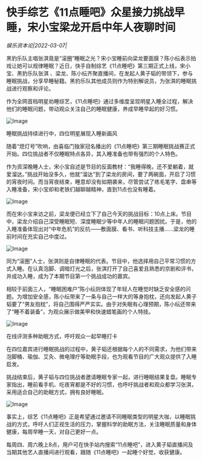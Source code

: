 # 快手综艺《11点睡吧》众星接力挑战早睡，宋小宝梁龙开启中年人夜聊时间

*娱乐资本论|2022-03-07|*

黑豹乐队主唱张淇竟是“滚圈”睡眠之光？宋小宝睡前向梁龙要面膜？陈小纭表示拍戏让她可以规律睡眠？近日，快手自制综艺《11点睡吧》第三期正式上线，宋小宝、黑豹乐队张淇 、梁龙、陈小纭齐聚直播间，在发起人黄子韬的带领下，参与睡眠挑战，分享早睡秘籍。黑豹乐队其他成员则作为特别解说员，为张淇的睡眠挑战进行观察和评论。

作为全网首档明星劝睡综艺，《11点睡吧》通过多维度呈现明星入睡全过程，解决他们的睡眠问题，带动观众关注自己的睡眠健康，养成早睡早起的好习惯。

![Image](http://static.ylzbl.com/uploads/ueditor/php/upload/image/20220307/1646640610319442.png)

睡眠挑战持续进行中，四位明星展现入睡新画风

随着“熄灯号”吹响，由喜临门独家冠名播出的《11点睡吧》第三期睡眠挑战赛正式开始。四位挑战者不仅睡眠特点各异，其入睡准备也带有强烈的个人特色。

作为资深晚睡人士，宋小宝自述是节目的反面教材：“我睡得晚，还不爱躺着，就爱溜达。”挑战开始没多久，他就“溜达”到了梁龙的房间，要了两碗面，开启了习惯的宵夜时间。而当宵夜结束，睡意却没有如期袭来，尽管尝试了练毛笔字、盘串等入睡准备，宋小宝却和老铁们越聊越精神，直到11点也没有睡着。

![Image](http://static.ylzbl.com/uploads/ueditor/php/upload/image/20220307/1646640636369654.png)

而在宋小宝来访之前，梁龙便已经立下了自己今天的挑战目标：10点上床。节目中，梁龙介绍自己深受睡眠短、深度睡眠少等中年人的睡眠问题困扰。于是，他的入睡准备体现出对“中年危机”的反抗——敷面膜、看书、听科技主播……梁龙的睡前时间在充实自己中度过。

![Image](http://static.ylzbl.com/uploads/ueditor/php/upload/image/20220307/1646656250750703.png)

同为“滚圈”人士，张淇则是自律睡眠的代表。节目中，他选择用自己平常习惯的方式入睡。在认真泡脚、调暗灯光之后，张淇打开了自己喜爱且熟悉的京剧和评书，并成功入睡，成为了本期节目第一个挑战成功的嘉宾。

相较于前面三人，“睡眠困难户”陈小纭则体现了年轻人在睡觉时缺乏安全感的问题。为增加安全感，陈小纭带来了一条与自己一样大的等身抱枕，还向发起人黄子韬要了“男友抱枕”，将自己围得严严实实。由于对失眠有心理预期，陈小纭还带来了“睡不着装备”，为观众展示做美甲和快速蜡笔画的个人特技。

![Image](http://static.ylzbl.com/uploads/ueditor/php/upload/image/20220307/1646656224463134.png)

在线评测多种助眠方式，呼吁观众一起早睡打卡

在四位嘉宾进行睡眠挑战的过程中，黄子韬还根据每个人的不同需求，为他们带来泡脚桶、瑜伽、艾灸、微电理疗等助眠手段，也为观看节目的广大观众提供了入睡启发。

挑战结束后，黄子韬与四位挑战者邀请睡眠专家一起，进行睡眠结果复盘。睡眠专家指出，睡前看手机、吃夜宵都是不好的习惯，也呼吁挑战者和观众都学习张淇，采用适合自己的助眠方式，拥有良好睡眠。

![Image](http://static.ylzbl.com/uploads/ueditor/php/upload/image/20220307/1646656183902569.png)

事实上，综艺《11点睡吧》正是希望通过邀请不同睡眠类型的明星大咖，以睡眠挑战的方式，呼吁人们正视生活的压力，掌握科学的助眠方法，关注睡眠质量和身体健康，每周早睡一天，对自己更好一点。

每周四、周六晚上8点，用户可在快手站内搜索“11点睡吧”，进入黄子韬直播间及当期其他艺人直播间进行观看，跟随《11点睡吧》一起睡个好觉，收获健康。

